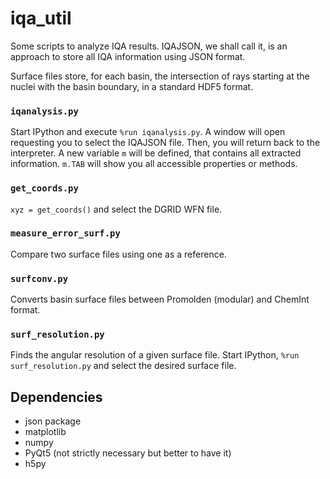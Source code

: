 # iqa_util
Some scripts to analyze IQA results. IQAJSON, we shall call it, is an approach to store
all IQA information using JSON format.

Surface files store, for each basin, the intersection of rays starting at the
nuclei with the basin boundary, in a standard HDF5 format.

### `iqanalysis.py`
Start IPython and execute `%run iqanalysis.py`. A window will open
requesting you to select the IQAJSON file. Then, you will return back to the
interpreter. A new variable `m` will be defined, that contains all extracted
information. `m.TAB` will show you all accessible properties or methods.

### `get_coords.py`
`xyz = get_coords()` and select the DGRID WFN file.

### `measure_error_surf.py`

Compare two surface files using one as a reference.

### `surfconv.py`
Converts basin surface files between Promolden (modular) and
ChemInt format.

### `surf_resolution.py`
Finds the angular resolution of a given surface file. Start IPython,
`%run surf_resolution.py` and select the desired surface file.


## Dependencies

* json package
* matplotlib
* numpy
* PyQt5 (not strictly necessary but better to have it)
* h5py
